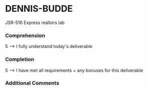 # DENNIS-BUDDE
JSR-516 Express realtors lab 

### Comprehension
5 --> I fully understand today's deliverable

### Completion
5 --> I have met all requirements + any bonuses for this deliverable

### Additional Comments
